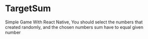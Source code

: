 # TargetSum

Simple Game With React Native,
You should select the numbers that created randomly,
and the chosen numbers sum have to equal given number
